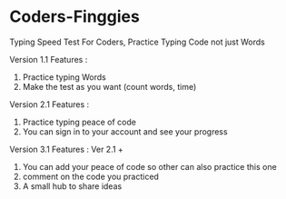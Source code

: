 # Coders-Finggies

Typing Speed Test For Coders, Practice Typing Code not just Words

Version 1.1 Features :

1. Practice typing Words
2. Make the test as you want (count words, time)

Version 2.1 Features :

1. Practice typing peace of code
2. You can sign in to your account and see your progress

Version 3.1 Features :
Ver 2.1 +

1. You can add your peace of code so other can also practice this one
2. comment on the code you practiced
3. A small hub to share ideas
